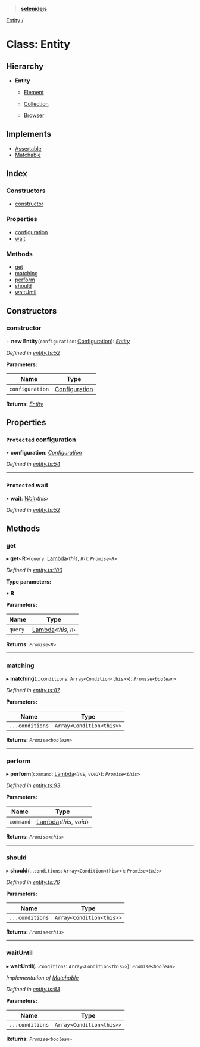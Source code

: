 > **[selenidejs](../README.md)**

[Entity](entity.md) /

# Class: Entity

## Hierarchy

* **Entity**

  * [Element](element.md)

  * [Collection](collection.md)

  * [Browser](browser.md)

## Implements

* [Assertable](../interfaces/assertable.md)
* [Matchable](../interfaces/matchable.md)

## Index

### Constructors

* [constructor](entity.md#constructor)

### Properties

* [configuration](entity.md#protected-configuration)
* [wait](entity.md#protected-wait)

### Methods

* [get](entity.md#get)
* [matching](entity.md#matching)
* [perform](entity.md#perform)
* [should](entity.md#should)
* [waitUntil](entity.md#waituntil)

## Constructors

###  constructor

\+ **new Entity**(`configuration`: [Configuration](configuration.md)): *[Entity](entity.md)*

*Defined in [entity.ts:52](https://github.com/KnowledgeExpert/selenidejs/blob/master/lib/entity.ts#L52)*

**Parameters:**

Name | Type |
------ | ------ |
`configuration` | [Configuration](configuration.md) |

**Returns:** *[Entity](entity.md)*

## Properties

### `Protected` configuration

• **configuration**: *[Configuration](configuration.md)*

*Defined in [entity.ts:54](https://github.com/KnowledgeExpert/selenidejs/blob/master/lib/entity.ts#L54)*

___

### `Protected` wait

• **wait**: *[Wait](wait.md)‹*this*›*

*Defined in [entity.ts:52](https://github.com/KnowledgeExpert/selenidejs/blob/master/lib/entity.ts#L52)*

## Methods

###  get

▸ **get**<**R**>(`query`: [Lambda](../README.md#lambda)‹*this*, *`R`*›): *`Promise<R>`*

*Defined in [entity.ts:100](https://github.com/KnowledgeExpert/selenidejs/blob/master/lib/entity.ts#L100)*

**Type parameters:**

▪ **R**

**Parameters:**

Name | Type |
------ | ------ |
`query` | [Lambda](../README.md#lambda)‹*this*, *`R`*› |

**Returns:** *`Promise<R>`*

___

###  matching

▸ **matching**(...`conditions`: `Array<Condition<this>>`): *`Promise<boolean>`*

*Defined in [entity.ts:87](https://github.com/KnowledgeExpert/selenidejs/blob/master/lib/entity.ts#L87)*

**Parameters:**

Name | Type |
------ | ------ |
`...conditions` | `Array<Condition<this>>` |

**Returns:** *`Promise<boolean>`*

___

###  perform

▸ **perform**(`command`: [Lambda](../README.md#lambda)‹*this*, *void*›): *`Promise<this>`*

*Defined in [entity.ts:93](https://github.com/KnowledgeExpert/selenidejs/blob/master/lib/entity.ts#L93)*

**Parameters:**

Name | Type |
------ | ------ |
`command` | [Lambda](../README.md#lambda)‹*this*, *void*› |

**Returns:** *`Promise<this>`*

___

###  should

▸ **should**(...`conditions`: `Array<Condition<this>>`): *`Promise<this>`*

*Defined in [entity.ts:76](https://github.com/KnowledgeExpert/selenidejs/blob/master/lib/entity.ts#L76)*

**Parameters:**

Name | Type |
------ | ------ |
`...conditions` | `Array<Condition<this>>` |

**Returns:** *`Promise<this>`*

___

###  waitUntil

▸ **waitUntil**(...`conditions`: `Array<Condition<this>>`): *`Promise<boolean>`*

*Implementation of [Matchable](../interfaces/matchable.md)*

*Defined in [entity.ts:83](https://github.com/KnowledgeExpert/selenidejs/blob/master/lib/entity.ts#L83)*

**Parameters:**

Name | Type |
------ | ------ |
`...conditions` | `Array<Condition<this>>` |

**Returns:** *`Promise<boolean>`*